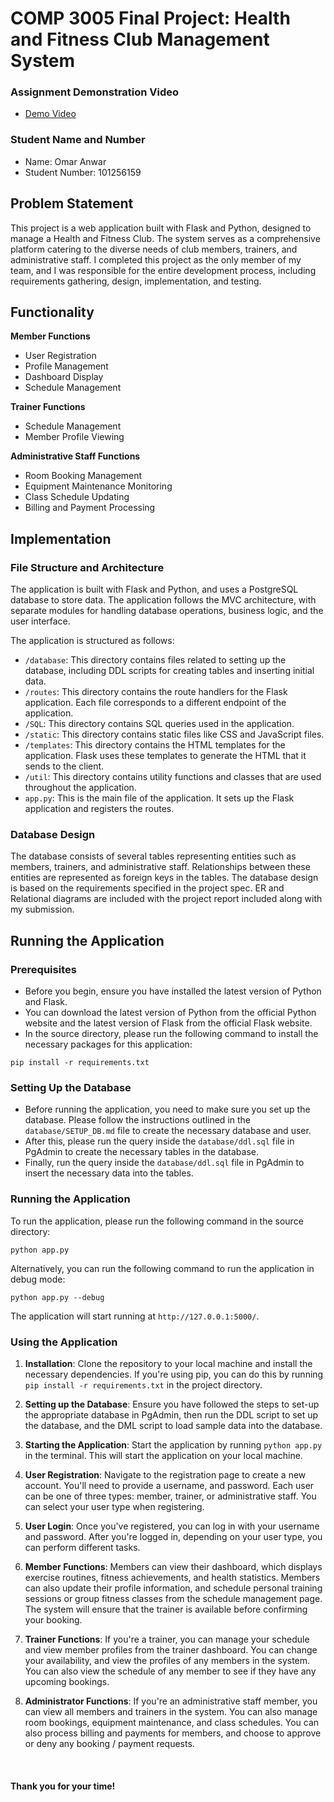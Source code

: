 # COMP 3005 Final Project: Health and Fitness Club Management System

### Assignment Demonstration Video

- [Demo Video](https://youtu.be/xyz)

### Student Name and Number

- Name: Omar Anwar
- Student Number: 101256159

## Problem Statement

This project is a web application built with Flask and Python, designed to manage a Health and Fitness Club. The system serves as a comprehensive platform catering to the diverse needs of club members, trainers, and administrative staff. I completed this project as the only member of my team, and I was responsible for the entire development process, including requirements gathering, design, implementation, and testing.

## Functionality

**Member Functions**

- User Registration
- Profile Management
- Dashboard Display
- Schedule Management

**Trainer Functions**

- Schedule Management
- Member Profile Viewing

**Administrative Staff Functions**

- Room Booking Management
- Equipment Maintenance Monitoring
- Class Schedule Updating
- Billing and Payment Processing

## Implementation

### File Structure and Architecture

The application is built with Flask and Python, and uses a PostgreSQL database to store data. The application follows the MVC architecture, with separate modules for handling database operations, business logic, and the user interface.

The application is structured as follows:

- `/database`: This directory contains files related to setting up the database, including DDL scripts for creating tables and inserting initial data.
- `/routes`: This directory contains the route handlers for the Flask application. Each file corresponds to a different endpoint of the application.
- `/SQL`: This directory contains SQL queries used in the application.
- `/static`: This directory contains static files like CSS and JavaScript files.
- `/templates`: This directory contains the HTML templates for the application. Flask uses these templates to generate the HTML that it sends to the client.
- `/util`: This directory contains utility functions and classes that are used throughout the application.
- `app.py`: This is the main file of the application. It sets up the Flask application and registers the routes.

### Database Design

The database consists of several tables representing entities such as members, trainers, and administrative staff. Relationships between these entities are represented as foreign keys in the tables. The database design is based on the requirements specified in the project spec. ER and Relational diagrams are included with the project report included along with my submission.

## Running the Application

### Prerequisites

- Before you begin, ensure you have installed the latest version of Python and Flask.
- You can download the latest version of Python from the official Python website and the latest version of Flask from the official Flask website.
- In the source directory, please run the following command to install the necessary packages for this application:

```
pip install -r requirements.txt
```

### Setting Up the Database

- Before running the application, you need to make sure you set up the database. Please follow the instructions outlined in the `database/SETUP_DB.md` file to create the necessary database and user.
- After this, please run the query inside the `database/ddl.sql` file in PgAdmin to create the necessary tables in the database.
- Finally, run the query inside the `database/ddl.sql` file in PgAdmin to insert the necessary data into the tables.

### Running the Application

To run the application, please run the following command in the source directory:

```
python app.py
```

Alternatively, you can run the following command to run the application in debug mode:

```
python app.py --debug
```

The application will start running at `http://127.0.0.1:5000/`.

### Using the Application

1. **Installation**: Clone the repository to your local machine and install the necessary dependencies. If you're using pip, you can do this by running `pip install -r requirements.txt` in the project directory.

2. **Setting up the Database**: Ensure you have followed the steps to set-up the appropriate database in PgAdmin, then run the DDL script to set up the database, and the DML script to load sample data into the database.

3. **Starting the Application**: Start the application by running `python app.py` in the terminal. This will start the application on your local machine.

4. **User Registration**: Navigate to the registration page to create a new account. You'll need to provide a username, and password. Each user can be one of three types: member, trainer, or administrative staff. You can select your user type when registering.

5. **User Login**: Once you've registered, you can log in with your username and password. After you're logged in, depending on your user type, you can perform different tasks.

6. **Member Functions**: Members can view their dashboard, which displays exercise routines, fitness achievements, and health statistics. Members can also update their profile information, and schedule personal training sessions or group fitness classes from the schedule management page. The system will ensure that the trainer is available before confirming your booking.

7. **Trainer Functions**: If you're a trainer, you can manage your schedule and view member profiles from the trainer dashboard. You can change your availability, and view the profiles of any members in the system. You can also view the schedule of any member to see if they have any upcoming bookings.

8. **Administrator Functions**: If you're an administrative staff member, you can view all members and trainers in the system. You can also manage room bookings, equipment maintenance, and class schedules. You can also process billing and payments for members, and choose to approve or deny any booking / payment requests.

<br/>

#### Thank you for your time!
